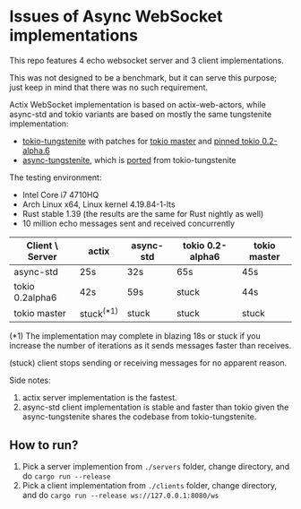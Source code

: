 Issues of Async WebSocket implementations
=========================================

This repo features 4 echo websocket server and 3 client implementations.

This was not designed to be a benchmark, but it can serve this purpose; just
keep in mind that there was no such requirement.

Actix WebSocket implementation is based on actix-web-actors, while async-std
and tokio variants are based on mostly the same tungstenite implementation:

* [tokio-tungstenite](https://github.com/snapview/tokio-tungstenite/pull/68)
  with patches for
  [tokio master](https://github.com/frol/tokio-tungstenite/tree/tokio2-master)
  and [pinned tokio 0.2-alpha.6](https://github.com/frol/tokio-tungstenite/tree/tokio2-alpha)
* [async-tungstenite](https://github.com/sdroege/async-tungstenite), which is
  [ported](https://github.com/snapview/tokio-tungstenite/pull/68#issuecomment-552088308)
  from tokio-tungstenite

The testing environment:

* Intel Core i7 4710HQ
* Arch Linux x64, Linux kernel 4.19.84-1-lts
* Rust stable 1.39 (the results are the same for Rust nightly as well)
* 10 million echo messages sent and received concurrently

| Client \ Server | actix                | async-std | tokio 0.2-alpha6  | tokio master |
| --------------- | -------------------- | --------- | ----------------- | ------------ |
| async-std       | 25s                  | 32s       | 65s               | 45s          |
| tokio 0.2alpha6 | 42s                  | 59s       | stuck             | 44s          |
| tokio master    | stuck<sup>(*1)</sup> | stuck     | stuck             | stuck        |

(*1) The implementation may complete in blazing 18s or stuck if you increase
the number of iterations as it sends messages faster than receives.

(stuck) client stops sending or receiving messages for no apparent reason.

Side notes:

1. actix server implementation is the fastest.
2. async-std client implementation is stable and faster than tokio given the
   async-tungstenite shares the codebase from tokio-tungstenite.

How to run?
-----------

1. Pick a server implemention from `./servers` folder, change directory, and
   do `cargo run --release`
2. Pick a client implementation from `./clients` folder, change directory, and
   do `cargo run --release ws://127.0.0.1:8080/ws`
